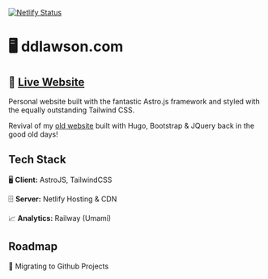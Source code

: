 [![Netlify Status](https://api.netlify.com/api/v1/badges/fc1f7af6-8c72-4f2e-96e7-29193e2a7081/deploy-status)](https://app.netlify.com/sites/ddlawson/deploys)

# 🖥️ ddlawson.com

## 🔗 [Live Website](https://ddlawson.com)

Personal website built with the fantastic Astro.js framework and styled with the equally outstanding Tailwind CSS.

Revival of my [old website](https://web.archive.org/web/20190805185139/http://ddlawson.com/) built with Hugo, Bootstrap & JQuery back in the good old days!

## Tech Stack

🖥️ **Client:** AstroJS, TailwindCSS

🗄️ **Server:** Netlify Hosting & CDN

📈 **Analytics:** Railway (Umami)

## Roadmap 

🚧 Migrating to Github Projects
